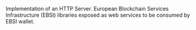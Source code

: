 Implementation of an HTTP Server. European Blockchain Services Infrastructure (EBSI) libraries exposed as web services to be consumed by EBSI wallet.
